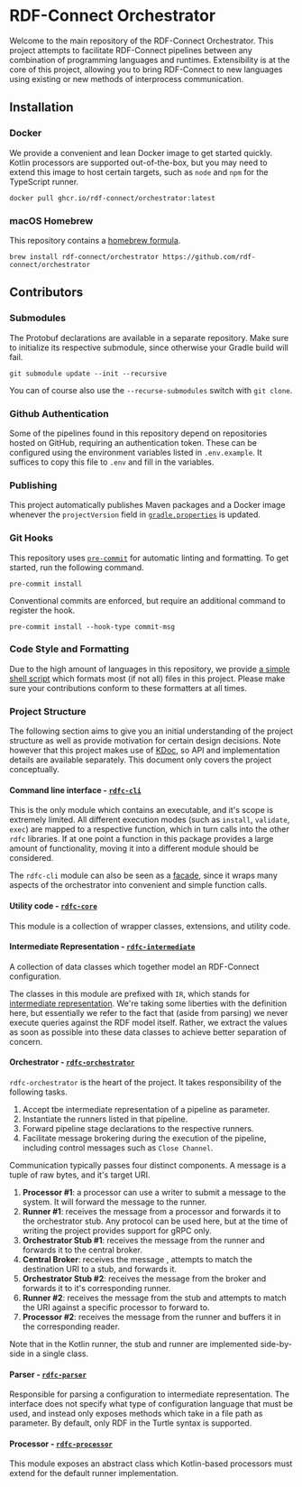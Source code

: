 # RDF-Connect Orchestrator

Welcome to the main repository of the RDF-Connect Orchestrator. This project attempts to facilitate RDF-Connect pipelines between any combination of programming languages and runtimes. Extensibility is at the core of this project, allowing you to bring RDF-Connect to new languages using existing or new methods of interprocess communication.

## Installation

### Docker

We provide a convenient and lean Docker image to get started quickly. Kotlin processors are supported out-of-the-box, but you may need to extend this image to host certain targets, such as `node` and `npm` for the TypeScript runner.

```shell
docker pull ghcr.io/rdf-connect/orchestrator:latest
```

### macOS Homebrew

This repository contains a [homebrew formula](./rdfc.rb).

```shell
brew install rdf-connect/orchestrator https://github.com/rdf-connect/orchestrator
```

## Contributors

### Submodules

The Protobuf declarations are available in a separate repository. Make sure to initialize its respective submodule, since otherwise your Gradle build will fail.

```shell
git submodule update --init --recursive
```

You can of course also use the `--recurse-submodules` switch with `git clone`.

### Github Authentication

Some of the pipelines found in this repository depend on repositories hosted on GitHub, requiring an authentication token. These can be configured using the environment variables listed in `.env.example`. It suffices to copy this file to `.env` and fill in the variables.

### Publishing

This project automatically publishes Maven packages and a Docker image whenever the `projectVersion` field in [`gradle.properties`](./gradle.properties) is updated.

### Git Hooks

This repository uses [`pre-commit`](https://pre-commit.com) for automatic linting and formatting. To get started, run the following command.

```shell
pre-commit install
```

Conventional commits are enforced, but require an additional command to register the hook.

```shell
pre-commit install --hook-type commit-msg
```

### Code Style and Formatting

Due to the high amount of languages in this repository, we provide [a simple shell script](./format.sh) which formats most (if not all) files in this project. Please make sure your contributions conform to these formatters at all times.

### Project Structure

The following section aims to give you an initial understanding of the project structure as well as provide motivation for certain design decisions. Note however that this project makes use of [KDoc](https://kotlinlang.org/docs/kotlin-doc.html), so API and implementation details are available separately. This document only covers the project conceptually.

#### Command line interface - [`rdfc-cli`](rdfc-cli)

This is the only module which contains an executable, and it's scope is extremely limited. All different execution modes (such as `install`, `validate`, `exec`) are mapped to a respective function, which in turn calls into the other `rdfc` libraries. If at one point a function in this package provides a large amount of functionality, moving it into a different module should be considered.

The `rdfc-cli` module can also be seen as a [facade](https://en.wikipedia.org/wiki/Facade_pattern), since it wraps many aspects of the orchestrator into convenient and simple function calls.

#### Utility code - [`rdfc-core`](rdfc-core)

This module is a collection of wrapper classes, extensions, and utility code.

#### Intermediate Representation - [`rdfc-intermediate`](rdfc-intermediate)

A collection of data classes which together model an RDF-Connect configuration.

The classes in this module are prefixed with `IR`, which stands for [intermediate representation](https://en.wikipedia.org/wiki/Intermediate_representation). We're taking some liberties with the definition here, but essentially we refer to the fact that (aside from parsing) we never execute queries against the RDF model itself. Rather, we extract the values as soon as possible into these data classes to achieve better separation of concern.

#### Orchestrator - [`rdfc-orchestrator`](rdfc-orchestrator)

`rdfc-orchestrator` is the heart of the project. It takes responsibility of the following tasks.

1. Accept tbe intermediate representation of a pipeline as parameter.
2. Instantiate the runners listed in that pipeline.
3. Forward pipeline stage declarations to the respective runners.
4. Facilitate message brokering during the execution of the pipeline, including control messages such as `Close Channel`.

Communication typically passes four distinct components. A message is a tuple of raw bytes, and it's target URI.

1. **Processor #1**: a processor can use a writer to submit a message to the system. It will forward the message to the runner.
2. **Runner #1**: receives the message from a processor and forwards it to the orchestrator stub. Any protocol can be used here, but at the time of writing the project provides support for gRPC only.
3. **Orchestrator Stub #1**: receives the message from the runner and forwards it to the central broker.
4. **Central Broker**: receives the message , attempts to match the destination URI to a stub, and forwards it.
5. **Orchestrator Stub #2**: receives the message from the broker and forwards it to it's corresponding runner.
6. **Runner #2**: receives the message from the stub and attempts to match the URI against a specific processor to forward to.
7. **Processor #2**: receives the message from the runner and buffers it in the corresponding reader.

Note that in the Kotlin runner, the stub and runner are implemented side-by-side in a single class.

#### Parser - [`rdfc-parser`](rdfc-parser)

Responsible for parsing a configuration to intermediate representation. The interface does not specify what type of configuration language that must be used, and instead only exposes methods which take in a file path as parameter. By default, only RDF in the Turtle syntax is supported.

#### Processor - [`rdfc-processor`](rdfc-processor)

This module exposes an abstract class which Kotlin-based processors must extend for the default runner implementation.
